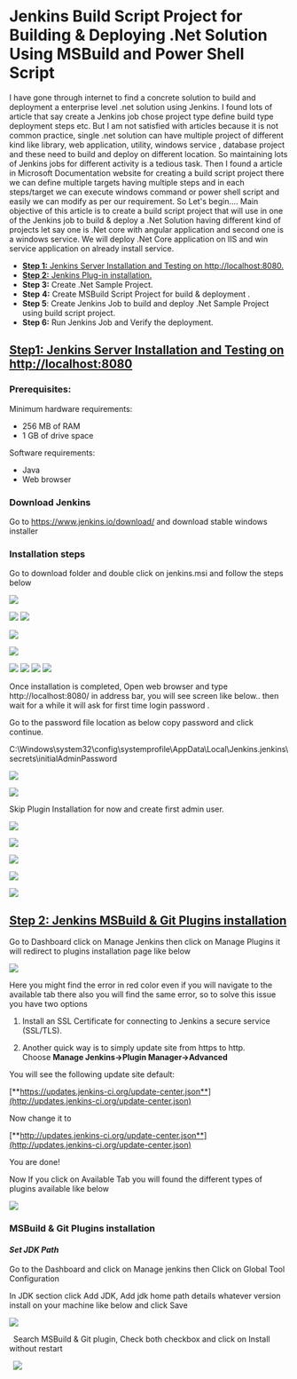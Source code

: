 # **Jenkins Build Script Project for Building & Deploying .Net Solution Using MSBuild and Power Shell Script**

I have gone through internet to find a concrete solution to build and deployment a enterprise level .net solution using Jenkins. I found lots of article that say create a Jenkins job chose project type define build type deployment steps etc. But I am not satisfied with articles because it is not common practice, single .net solution can have multiple project of different kind like library, web application, utility, windows service , database project and these need to build and deploy on different location. So maintaining lots of Jenkins jobs for different activity is a tedious task.
Then I found a article in Microsoft Documentation website for creating a build script project there we can define multiple targets having multiple steps and in each steps/target we can execute windows command or power shell script and easily we can modify as per our requirement. 
So Let's begin.... 
Main objective of this article is to create a build script project that will use in one of the Jenkins job to build & deploy a .Net Solution having different kind of projects let say one is .Net core with angular application and second one is a windows service. We will deploy .Net Core application on IIS and win service application on already install service. 

- [**Step 1:** Jenkins Server Installation and Testing on http://localhost:8080.](https://github.com/eathanspark/JenkinSetup#step1-jenkins-server-installation-and-testing-on-localhost8080)
- [**Step 2:** Jenkins Plug-in installation.](https://github.com/eathanspark/JenkinSetup#step-2-jenkins-msbuild--git-plugins-installation)
- **Step 3:** Create .Net Sample Project.
- **Step** **4:** Create MSBuild Script Project for build & deployment .
- **Step 5**: Create Jenkins Job to build and deploy .Net Sample Project using build script project.
- **Step 6:** Run Jenkins Job and Verify the deployment.
## **[Step1: Jenkins Server Installation and Testing on http://localhost:8080](https://github.com/eathanspark/JenkinSetup#build-script-project-for-building--deploying-net-solution-using-jenkins-msbuild-and-power-shell-script)**
### **Prerequisites:**
Minimum hardware requirements:

- 256 MB of RAM
- 1 GB of drive space 

Software requirements:

- Java
- Web browser
### **Download Jenkins**
Go to <https://www.jenkins.io/download/> and download stable windows installer
### **Installation steps** 
Go to download folder and double click on jenkins.msi and follow the steps below

![](https://github.com/eathanspark/JenkinSetup/blob/master/Blog/Aspose.Words.96546ce1-2e58-4a21-b422-8af2c0b242b9.001.png)

![](https://github.com/eathanspark/JenkinSetup/blob/master/Blog/Aspose.Words.96546ce1-2e58-4a21-b422-8af2c0b242b9.002.png) ![](Aspose.Words.96546ce1-2e58-4a21-b422-8af2c0b242b9.003.png)

![](https://github.com/eathanspark/JenkinSetup/blob/master/Blog/Aspose.Words.96546ce1-2e58-4a21-b422-8af2c0b242b9.004.png) 

![](https://github.com/eathanspark/JenkinSetup/blob/master/Blog/Aspose.Words.96546ce1-2e58-4a21-b422-8af2c0b242b9.005.png)

![](https://github.com/eathanspark/JenkinSetup/blob/master/Blog/Aspose.Words.96546ce1-2e58-4a21-b422-8af2c0b242b9.006.png) ![](Aspose.Words.96546ce1-2e58-4a21-b422-8af2c0b242b9.007.png) ![](https://github.com/eathanspark/JenkinSetup/blob/master/Blog/Aspose.Words.96546ce1-2e58-4a21-b422-8af2c0b242b9.008.png) ![](https://github.com/eathanspark/JenkinSetup/blob/master/Blog/Aspose.Words.96546ce1-2e58-4a21-b422-8af2c0b242b9.009.png)

Once installation is completed, Open web  browser and type http://localhost:8080/ in address bar, you will see screen like below.. then wait for a while it will ask for first time login password .

Go to the password file location as below copy password and click continue.

C:\Windows\system32\config\systemprofile\AppData\Local\Jenkins\.jenkins\secrets\initialAdminPassword

![](https://github.com/eathanspark/JenkinSetup/blob/master/Blog/Aspose.Words.96546ce1-2e58-4a21-b422-8af2c0b242b9.010.png)

![](https://github.com/eathanspark/JenkinSetup/blob/master/Blog/Aspose.Words.96546ce1-2e58-4a21-b422-8af2c0b242b9.011.png)

Skip Plugin Installation for now and create first admin user.

![](https://github.com/eathanspark/JenkinSetup/blob/master/Blog/Aspose.Words.96546ce1-2e58-4a21-b422-8af2c0b242b9.012.png)

![](https://github.com/eathanspark/JenkinSetup/blob/master/Blog/Aspose.Words.96546ce1-2e58-4a21-b422-8af2c0b242b9.013.png)

![](https://github.com/eathanspark/JenkinSetup/blob/master/Blog/Aspose.Words.96546ce1-2e58-4a21-b422-8af2c0b242b9.014.png)

![](https://github.com/eathanspark/JenkinSetup/blob/master/Blog/Aspose.Words.96546ce1-2e58-4a21-b422-8af2c0b242b9.015.png)

![](https://github.com/eathanspark/JenkinSetup/blob/master/Blog/Aspose.Words.96546ce1-2e58-4a21-b422-8af2c0b242b9.016.png)
## **[Step 2: Jenkins MSBuild & Git Plugins installation](https://github.com/eathanspark/JenkinSetup#build-script-project-for-building--deploying-net-solution-using-jenkins-msbuild-and-power-shell-script)**
Go to Dashboard click on Manage Jenkins then click on Manage Plugins it will redirect to plugins installation page like below

![](https://github.com/eathanspark/JenkinSetup/blob/master/Blog/Aspose.Words.96546ce1-2e58-4a21-b422-8af2c0b242b9.017.png)

Here you might find the error in red color even if you will navigate to the available tab there also you will find the same error, so to solve this issue you have two options 

 1) Install an SSL Certificate for connecting to Jenkins a secure service (SSL/TLS).

 2) Another quick way is to simply update site from https to http. Choose **Manage Jenkins->Plugin Manager->Advanced**

You will see the following update site default:

[**https://updates.jenkins-ci.org/update-center.json**](http://updates.jenkins-ci.org/update-center.json)

Now change it to 

[**http://updates.jenkins-ci.org/update-center.json**](http://updates.jenkins-ci.org/update-center.json)

You are done!

Now If you click on Available Tab you will found the different types of plugins available like below

![](https://github.com/eathanspark/JenkinSetup/blob/master/Blog/Aspose.Words.96546ce1-2e58-4a21-b422-8af2c0b242b9.018.png)
### **MSBuild & Git Plugins installation**
#### ***Set JDK Path***
Go to the Dashboard and click on Manage jenkins then Click on Global Tool Configuration 

In JDK section click Add JDK, Add jdk home path details whatever version install on your machine like below and click Save

![](https://github.com/eathanspark/JenkinSetup/blob/master/Blog/Aspose.Words.96546ce1-2e58-4a21-b422-8af2c0b242b9.019.png)

` `Search MSBuild & Git plugin, Check both checkbox and click on Install without restart

` `![](https://github.com/eathanspark/JenkinSetup/blob/master/Blog/Aspose.Words.96546ce1-2e58-4a21-b422-8af2c0b242b9.020.png)
